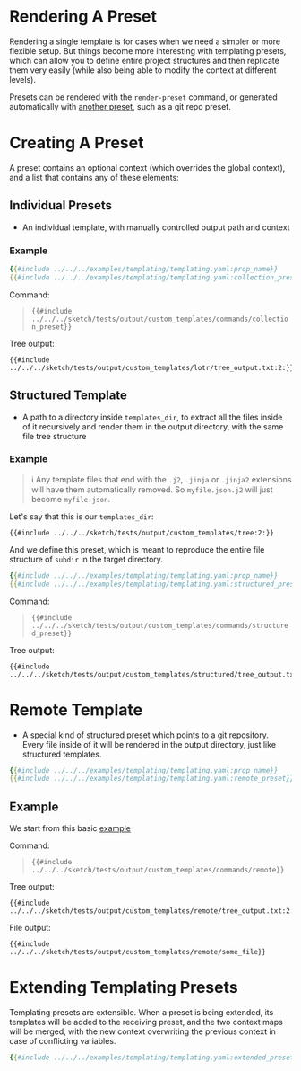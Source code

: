 # Rendering A Preset

Rendering a single template is for cases when we need a simpler or more flexible setup. But things become more interesting with templating presets, which can allow you to define entire project structures and then replicate them very easily (while also being able to modify the context at different levels). 

Presets can be rendered with the `render-preset` command, or generated automatically with [another preset](../presets/git.md#adding-templates), such as a git repo preset.

# Creating A Preset

A preset contains an optional context (which overrides the global context), and a list that contains any of these elements:

## Individual Presets

- An individual template, with manually controlled output path and context

### Example

```yaml
{{#include ../../../examples/templating/templating.yaml:prop_name}}
{{#include ../../../examples/templating/templating.yaml:collection_preset}}
```

Command:

>`{{#include ../../../sketch/tests/output/custom_templates/commands/collection_preset}}`

Tree output:

```
{{#include ../../../sketch/tests/output/custom_templates/lotr/tree_output.txt:2:}}
```

## Structured Template

- A path to a directory inside `templates_dir`, to extract all the files inside of it recursively and render them in the output directory, with the same file tree structure

### Example

>ℹ️ Any template files that end with the `.j2`, `.jinja` or `.jinja2` extensions will have them automatically removed. So `myfile.json.j2` will just become `myfile.json`.

Let's say that this is our `templates_dir`:

```
{{#include ../../../sketch/tests/output/custom_templates/tree:2:}}
```

And we define this preset, which is meant to reproduce the entire file structure of `subdir` in the target directory.

```yaml
{{#include ../../../examples/templating/templating.yaml:prop_name}}
{{#include ../../../examples/templating/templating.yaml:structured_preset}}
```

Command:

>`{{#include ../../../sketch/tests/output/custom_templates/commands/structured_preset}}`

Tree output:

```
{{#include ../../../sketch/tests/output/custom_templates/structured/tree_output.txt:2:}}
```

# Remote Template

- A special kind of structured preset which points to a git repository. Every file inside of it will be rendered in the output directory, just like structured templates.

```yaml
{{#include ../../../examples/templating/templating.yaml:prop_name}}
{{#include ../../../examples/templating/templating.yaml:remote_preset}}
```

## Example

We start from this basic [example](https://github.com/Rick-Phoenix/sketch-remote-preset-example)

Command:

>`{{#include ../../../sketch/tests/output/custom_templates/commands/remote}}`

Tree output:

```
{{#include ../../../sketch/tests/output/custom_templates/remote/tree_output.txt:2:}}
```

File output:

```
{{#include ../../../sketch/tests/output/custom_templates/remote/some_file}}
```

# Extending Templating Presets

Templating presets are extensible. When a preset is being extended, its templates will be added to the receiving preset, and the two context maps will be merged, with the new context overwriting the previous context in case of conflicting variables.

```yaml
{{#include ../../../examples/templating/templating.yaml:extended_preset}}
```


